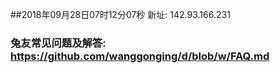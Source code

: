 ##2018年09月28日07时12分07秒 新址: 142.93.166.231
### 兔友常见问题及解答: https://github.com/wanggonging/d/blob/w/FAQ.md
